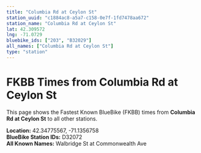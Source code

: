 ```yaml
---
title: "Columbia Rd at Ceylon St"
station_uuid: "c1884ac8-a5a7-c158-0e7f-1fd7478aa672"
station_name: "Columbia Rd at Ceylon St"
lat: 42.309572
lng: -71.0729
bluebike_ids: ["203", "B32029"]
all_names: ["Columbia Rd at Ceylon St"]
type: "station"
---
```


# FKBB Times from Columbia Rd at Ceylon St

This page shows the Fastest Known BlueBike (FKBB) times from **Columbia Rd at Ceylon St** to all other stations.

**Location:** 42.34775567, -71.1356758  
**BlueBike Station IDs:** D32072  
**All Known Names:** Walbridge St at Commonwealth Ave


